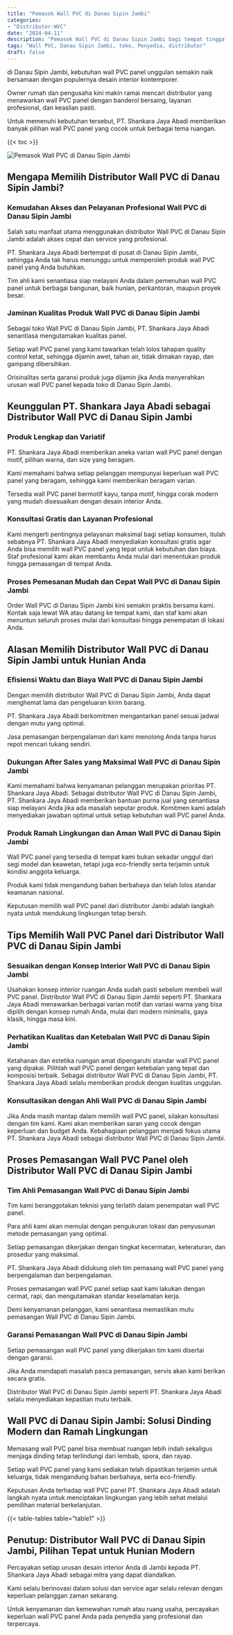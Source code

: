 ```yaml
---
title: "Pemasok Wall PVC di Danau Sipin Jambi"
categories: 
- "Distributor-WVC"
date: "2024-04-11"
description: "Pemasok Wall PVC di Danau Sipin Jambi bagi tempat tinggal, office, serta gerai. Produk terbaik, variasi motif, variasi warna modern, beserta jasa instalasi dikerjakan oleh tenaga ahli profesional serta jaminan resmi!|Jasa penjualan Wall PVC di Danau Sipin Jambi bagi keperluan rumah, office, atau gerai, beserta material unggulan dan pemasangan oleh tim berpengalaman dan kepastian resmi.|Solusi Wall PVC di Danau Sipin Jambi yang terpercaya untuk rumah, kantor, dan ritel, bersama produk terbaik dan instalasi dikerjakan oleh tim profesional dan jaminan resmi.|Distribusi Wall PVC di Danau Sipin Jambi untuk tempat tinggal, perkantoran, dan ritel, dengan produk berkualitas dan pemasangan dikerjakan oleh teknisi profesional, dilengkapi dengan kepastian resmi.}"
tags: "Wall PVC, Danau Sipin Jambi, toko, Penyedia, distributor"
draft: false
---
```


di Danau Sipin Jambi, kebutuhan wall PVC panel unggulan semakin naik bersamaan dengan populernya desain interior kontemporer.

Owner rumah dan pengusaha kini makin ramai mencari distributor yang menawarkan wall PVC panel dengan banderol bersaing, layanan profesional, dan keaslian pasti.

Untuk memenuhi kebutuhan tersebut, PT. Shankara Jaya Abadi memberikan banyak pilihan wall PVC panel yang cocok untuk berbagai tema ruangan.

{{< toc >}}

![Pemasok Wall PVC di Danau Sipin Jambi](/images/Distributor-WVC/Pemasok-Wall-PVC-di-Danau-Sipin-Jambi.png)


## Mengapa Memilih Distributor Wall PVC di Danau Sipin Jambi?

### Kemudahan Akses dan Pelayanan Profesional Wall PVC di Danau Sipin Jambi

Salah satu manfaat utama menggunakan distributor Wall PVC di Danau Sipin Jambi adalah akses cepat dan service yang profesional.

PT. Shankara Jaya Abadi bertempat di pusat di Danau Sipin Jambi, sehingga Anda tak harus menunggu untuk memperoleh produk wall PVC panel yang Anda butuhkan.

Tim ahli kami senantiasa siap melayani Anda dalam pemenuhan wall PVC panel untuk berbagai bangunan, baik hunian, perkantoran, maupun proyek besar.

### Jaminan Kualitas Produk Wall PVC di Danau Sipin Jambi

Sebagai toko Wall PVC di Danau Sipin Jambi, PT. Shankara Jaya Abadi senantiasa mengutamakan kualitas panel.

Setiap wall PVC panel yang kami tawarkan telah lolos tahapan quality control ketat, sehingga dijamin awet, tahan air, tidak dimakan rayap, dan gampang dibersihkan.

Orisinalitas serta garansi produk juga dijamin jika Anda menyerahkan urusan wall PVC panel kepada toko di Danau Sipin Jambi.

## Keunggulan PT. Shankara Jaya Abadi sebagai Distributor Wall PVC di Danau Sipin Jambi

### Produk Lengkap dan Variatif

PT. Shankara Jaya Abadi memberikan aneka varian wall PVC panel dengan motif, pilihan warna, dan size yang beragam.

Kami memahami bahwa setiap pelanggan mempunyai keperluan wall PVC panel yang beragam, sehingga kami memberikan beragam varian.

Tersedia wall PVC panel bermotif kayu, tanpa motif, hingga corak modern yang mudah disesuaikan dengan desain interior Anda.

### Konsultasi Gratis dan Layanan Profesional

Kami mengerti pentingnya pelayanan maksimal bagi setiap konsumen, itulah sebabnya PT. Shankara Jaya Abadi menyediakan konsultasi gratis agar Anda bisa memilih wall PVC panel yang tepat untuk kebutuhan dan biaya. Staf profesional kami akan membantu Anda mulai dari menentukan produk hingga pemasangan di tempat Anda.

### Proses Pemesanan Mudah dan Cepat Wall PVC di Danau Sipin Jambi

Order Wall PVC di Danau Sipin Jambi kini semakin praktis bersama kami. Kontak saja lewat WA atau datang ke tempat kami, dan staf kami akan menuntun seluruh proses mulai dari konsultasi hingga penempatan di lokasi Anda.

## Alasan Memilih Distributor Wall PVC di Danau Sipin Jambi untuk Hunian Anda

### Efisiensi Waktu dan Biaya Wall PVC di Danau Sipin Jambi

Dengan memilih distributor Wall PVC di Danau Sipin Jambi, Anda dapat menghemat lama dan pengeluaran kirim barang.

PT. Shankara Jaya Abadi berkomitmen mengantarkan panel sesuai jadwal dengan mutu yang optimal.

Jasa pemasangan berpengalaman dari kami menolong Anda tanpa harus repot mencari tukang sendiri.

### Dukungan After Sales yang Maksimal Wall PVC di Danau Sipin Jambi

Kami memahami bahwa kenyamanan pelanggan merupakan prioritas PT. Shankara Jaya Abadi. Sebagai distributor Wall PVC di Danau Sipin Jambi, PT. Shankara Jaya Abadi memberikan bantuan purna jual yang senantiasa siap melayani Anda jika ada masalah seputar produk. Komitmen kami adalah menyediakan jawaban optimal untuk setiap kebutuhan wall PVC panel Anda.

### Produk Ramah Lingkungan dan Aman Wall PVC di Danau Sipin Jambi

Wall PVC panel yang tersedia di tempat kami bukan sekadar unggul dari segi model dan keawetan, tetapi juga eco-friendly serta terjamin untuk kondisi anggota keluarga.

Produk kami tidak mengandung bahan berbahaya dan telah lolos standar keamanan nasional.

Keputusan memilih wall PVC panel dari distributor Jambi adalah langkah nyata untuk mendukung lingkungan tetap bersih.

## Tips Memilih Wall PVC Panel dari Distributor Wall PVC di Danau Sipin Jambi

### Sesuaikan dengan Konsep Interior Wall PVC di Danau Sipin Jambi

Usahakan konsep interior ruangan Anda sudah pasti sebelum membeli wall PVC panel. Distributor Wall PVC di Danau Sipin Jambi seperti PT. Shankara Jaya Abadi menawarkan berbagai varian motif dan variasi warna yang bisa dipilih dengan konsep rumah Anda, mulai dari modern minimalis, gaya klasik, hingga masa kini.

### Perhatikan Kualitas dan Ketebalan Wall PVC di Danau Sipin Jambi

Ketahanan dan estetika ruangan amat dipengaruhi standar wall PVC panel yang dipakai. Pilihlah wall PVC panel dengan ketebalan yang tepat dan komposisi terbaik. Sebagai distributor Wall PVC di Danau Sipin Jambi, PT. Shankara Jaya Abadi selalu memberikan produk dengan kualitas unggulan.

### Konsultasikan dengan Ahli Wall PVC di Danau Sipin Jambi

Jika Anda masih mantap dalam memilih wall PVC panel, silakan konsultasi dengan tim kami. Kami akan memberikan saran yang cocok dengan keperluan dan budget Anda. Kebahagiaan pelanggan menjadi fokus utama PT. Shankara Jaya Abadi sebagai distributor Wall PVC di Danau Sipin Jambi.

## Proses Pemasangan Wall PVC Panel oleh Distributor Wall PVC di Danau Sipin Jambi

### Tim Ahli Pemasangan Wall PVC di Danau Sipin Jambi

Tim kami beranggotakan teknisi yang terlatih dalam penempatan wall PVC panel.

Para ahli kami akan memulai dengan pengukuran lokasi dan penyusunan metode pemasangan yang optimal.

Setiap pemasangan dikerjakan dengan tingkat kecermatan, keteraturan, dan prosedur yang maksimal.

PT. Shankara Jaya Abadi didukung oleh tim pemasang wall PVC panel yang berpengalaman dan berpengalaman.

Proses pemasangan wall PVC panel setiap saat kami lakukan dengan cermat, rapi, dan mengutamakan standar keselamatan kerja.

Demi kenyamanan pelanggan, kami senantiasa memastikan mutu pemasangan Wall PVC di Danau Sipin Jambi.

### Garansi Pemasangan Wall PVC di Danau Sipin Jambi

Setiap pemasangan wall PVC panel yang dikerjakan tim kami disertai dengan garansi.

Jika Anda mendapati masalah pasca pemasangan, servis akan kami berikan secara gratis.

Distributor Wall PVC di Danau Sipin Jambi seperti PT. Shankara Jaya Abadi selalu menyediakan kepastian mutu terbaik.

## Wall PVC di Danau Sipin Jambi: Solusi Dinding Modern dan Ramah Lingkungan

Memasang wall PVC panel bisa membuat ruangan lebih indah sekaligus menjaga dinding tetap terlindungi dari lembab, spora, dan rayap.

Setiap wall PVC panel yang kami sediakan telah dipastikan terjamin untuk keluarga, tidak mengandung bahan berbahaya, serta eco-friendly.

Keputusan Anda terhadap wall PVC panel PT. Shankara Jaya Abadi adalah langkah nyata untuk menciptakan lingkungan yang lebih sehat melalui pemilihan material berkelanjutan.

{{< table-tables table="table1" >}}

## Penutup: Distributor Wall PVC di Danau Sipin Jambi, Pilihan Tepat untuk Hunian Modern

Percayakan setiap urusan desain interior Anda di Jambi kepada PT. Shankara Jaya Abadi sebagai mitra yang dapat diandalkan.

Kami selalu berinovasi dalam solusi dan service agar selalu relevan dengan keperluan pelanggan zaman sekarang.

Untuk kenyamanan dan kemewahan rumah atau ruang usaha, percayakan keperluan wall PVC panel Anda pada penyedia yang profesional dan terpercaya.
